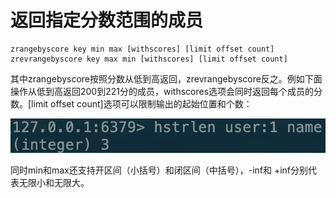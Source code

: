 # 返回指定分数范围的成员

```text
zrangebyscore key min max [withscores] [limit offset count]
zrevrangebyscore key max min [withscores] [limit offset count]
```

其中zrangebyscore按照分数从低到高返回，zrevrangebyscore反之。例如下面操作从低到高返回200到221分的成员，withscores选项会同时返回每个成员的分数。\[limit offset count\]选项可以限制输出的起始位置和个数：

![](../../.gitbook/assets/image%20%2841%29.png)

同时min和max还支持开区间（小括号）和闭区间（中括号），-inf和 +inf分别代表无限小和无限大。

